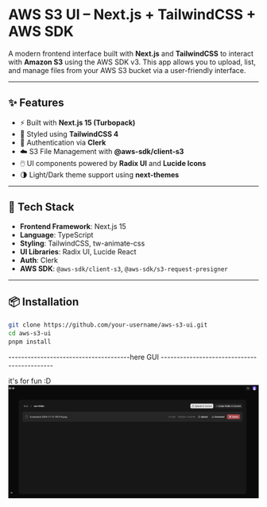 # AWS S3 UI – Next.js + TailwindCSS + AWS SDK

A modern frontend interface built with **Next.js** and **TailwindCSS** to interact with **Amazon S3** using the AWS SDK v3. This app allows you to upload, list, and manage files from your AWS S3 bucket via a user-friendly interface.

---

## ✨ Features

- ⚡ Built with **Next.js 15 (Turbopack)**
- 🎨 Styled using **TailwindCSS 4**
- 🔐 Authentication via **Clerk**
- ☁️ S3 File Management with **@aws-sdk/client-s3**
- 🖱️ UI components powered by **Radix UI** and **Lucide Icons**
- 🌗 Light/Dark theme support using **next-themes**

---

## 🧰 Tech Stack

- **Frontend Framework**: Next.js 15
- **Language**: TypeScript
- **Styling**: TailwindCSS, tw-animate-css
- **UI Libraries**: Radix UI, Lucide React
- **Auth**: Clerk
- **AWS SDK**: `@aws-sdk/client-s3`, `@aws-sdk/s3-request-presigner`

---

## 📦 Installation

```bash
git clone https://github.com/your-username/aws-s3-ui.git
cd aws-s3-ui
pnpm install
```

--------------------------------------here GUI --------------------------------------------

it's for fun :D
![Image alt](https://github.com/sbharth1/S3/blob/032abc35636b1b6ddc0007aac279daee4c02f18c/public/Screenshot%202025-07-30%20192919.png)
